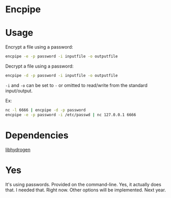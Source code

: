 Encpipe
=======

# Usage

Encrypt a file using a password:

```sh
encpipe -e -p password -i inputfile -o outputfile
```

Decrypt a file using a password:

```sh
encpipe -d -p password -i inputfile -o outputfile
```

`-i` and `-o` can be set to `-` or omitted to read/write from the
standard input/output.

Ex:

```sh
nc -l 6666 | encpipe -d -p password
encpipe -e -p password -i /etc/passwd | nc 127.0.0.1 6666
```

# Dependencies

[libhydrogen](https://github.com/jedisct1/libhydrogen)

# Yes

It's using passwords. Provided on the command-line. Yes, it actually
does that. I needed that. Right now. Other options will be
implemented. Next year.
